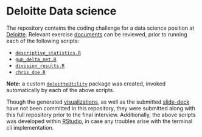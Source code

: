 # Deloitte Data science

The repository contains the coding challenge for a data science position at [Deloitte](https://www2.deloitte.com/us/en.html).
Relevant exercise [documents](https://github.com/jeff1evesque/deloitte-data-exercise/tree/master/data)
can be reviewed, prior to running each of the following scripts:

- [`descriptive_statistics.R`](https://github.com/jeff1evesque/deloitte-data-exercise/blob/master/descriptive_statistics.R)
- [`gun_delta_net.R`](https://github.com/jeff1evesque/deloitte-data-exercise/blob/master/gun_delta_net.R)
- [`division_results.R`](https://github.com/jeff1evesque/deloitte-data-exercise/blob/master/division_results.R)
- [`chris_doe.R`](https://github.com/jeff1evesque/deloitte-data-exercise/blob/master/chris_doe.R)

**Note:** a custom [`deloitteUtility`](https://github.com/jeff1evesque/deloitte-data-exercise/tree/master/packages/deloitteUtility)
package was created, invoked automatically by each of the above scripts.

Though the generated [visualizations](https://www.dropbox.com/sh/rbn6y3fzkuj6p8r/AACMXSYY6-MtYRmb4KNLw0PHa?dl=0),
as well as the submitted [slide-deck](https://www.dropbox.com/sh/66hm7m6r6mat20o/AACvzeltcyUjbQ8GNnFNudG2a?dl=0)
have not been committed in this repository, they were submitted along with this full repository prior to the final
interview. Additionally, the above scripts was developed within [RStudio](https://www.rstudio.com/), in case any
troubles arise with the terminal cli implementation.